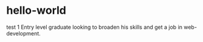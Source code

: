 # hello-world
test 1
Entry level graduate looking to broaden his skills and get a job in web-development.
